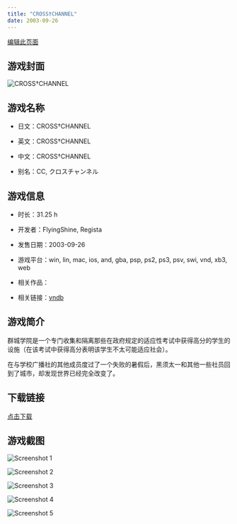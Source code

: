 ```yaml
---
title: "CROSS†CHANNEL"
date: 2003-09-26
---
```

[编辑此页面](https://github.com/ACG-3/ADV3-source/blob/main/source/_posts/games/CROSS%E2%80%A0CHANNEL.md)

## 游戏封面

![CROSS†CHANNEL](https%3A//pan.timero.xyz/onedrive/img_lib_001/CROSS%E2%80%A0CHANNEL_cover.avif)


## 游戏名称

- 日文：CROSS†CHANNEL
- 英文：CROSS†CHANNEL
- 中文：CROSS†CHANNEL

- 别名：CC, クロスチャンネル


## 游戏信息

- 时长：31.25 h
- 开发者：FlyingShine, Regista
- 发售日期：2003-09-26
- 游戏平台：win, lin, mac, ios, and, gba, psp, ps2, ps3, psv, swi, vnd, xb3, web
- 相关作品：

- 相关链接：[vndb](https://vndb.org/v66)


## 游戏简介

群城学院是一个专门收集和隔离那些在政府规定的适应性考试中获得高分的学生的设施（在该考试中获得高分表明该学生不太可能适应社会）。

在与学校广播社的其他成员度过了一个失败的暑假后，黑须太一和其他一些社员回到了城市，却发现世界已经完全改变了。




## 下载链接

[点击下载](https://pan.timero.xyz/onedrive/adv_lib_001/CROSS%E2%80%A0CHANNEL)


## 游戏截图


![Screenshot 1](https%3A//pan.timero.xyz/onedrive/img_lib_001/CROSS%E2%80%A0CHANNEL_Screenshot_1.avif)

![Screenshot 2](https%3A//pan.timero.xyz/onedrive/img_lib_001/CROSS%E2%80%A0CHANNEL_Screenshot_2.avif)

![Screenshot 3](https%3A//pan.timero.xyz/onedrive/img_lib_001/CROSS%E2%80%A0CHANNEL_Screenshot_3.avif)

![Screenshot 4](https%3A//pan.timero.xyz/onedrive/img_lib_001/CROSS%E2%80%A0CHANNEL_Screenshot_4.avif)

![Screenshot 5](https%3A//pan.timero.xyz/onedrive/img_lib_001/CROSS%E2%80%A0CHANNEL_Screenshot_5.avif)

